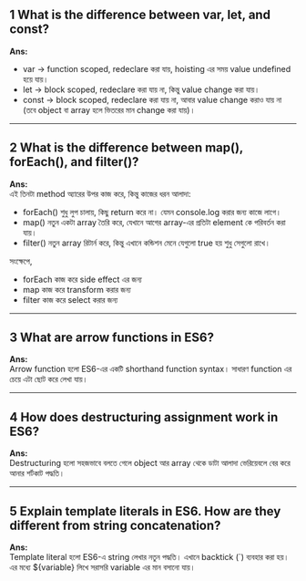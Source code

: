 

## 1️ What is the difference between var, let, and const?
**Ans:**

- var → function scoped, redeclare করা যায়, hoisting এর সময় value undefined হয়ে যায়।  
- let → block scoped, redeclare করা যায় না, কিন্তু value change করা যায়।  
- const → block scoped, redeclare করা যায় না, আবার value change করাও যায় না (তবে object বা array হলে ভিতরের মান change করা যায়)।  

---

## 2️ What is the difference between map(), forEach(), and filter()?
**Ans:**  
এই তিনটা method অ্যারের উপর কাজ করে, কিন্তু কাজের ধরন আলাদা:

- forEach() শুধু লুপ চালায়, কিছু return করে না। যেমন console.log করার জন্য কাজে লাগে।  
- map() নতুন একটা array তৈরি করে, যেখানে আগের array-এর প্রতিটা element কে পরিবর্তন করা যায়।  
- filter() নতুন array রিটার্ন করে, কিন্তু এখানে কন্ডিশন মেনে যেগুলো true হয় শুধু সেগুলো রাখে।  

 সংক্ষেপে,  
- forEach কাজ করে side effect এর জন্য  
- map কাজ করে transform করার জন্য  
- filter কাজ করে select করার জন্য  

---

## 3️ What are arrow functions in ES6?
**Ans:**  
Arrow function হলো ES6-এর একটি shorthand function syntax। সাধারণ function এর চেয়ে এটা ছোট করে লেখা যায়।  

---

## 4️ How does destructuring assignment work in ES6?
**Ans:**  
Destructuring হলো সহজভাবে বলতে গেলে object আর array থেকে ডাটা আলাদা ভেরিয়েবলে বের করে আনার শর্টকাট পদ্ধতি।  

---

## 5️ Explain template literals in ES6. How are they different from string concatenation?
**Ans:**  
Template literal হলো ES6-এ string লেখার নতুন পদ্ধতি। এখানে backtick (`) ব্যবহার করা হয়। এর মধ্যে ${variable} লিখে সরাসরি variable এর মান বসানো যায়।  